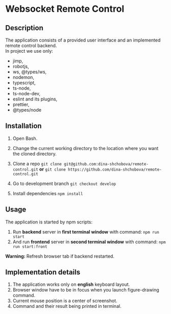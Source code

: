 # Websocket Remote Control

## Description
The application consists of a provided user interface and an implemented remote control backend.  
In project we use only:
- jimp,
- robotjs,
- ws, @types/ws,
- nodemon,
- typescript,
- ts-node,
- ts-node-dev,
- eslint and its plugins,
- prettier,
- @types/node


## Installation
1. Open Bash.
2. Change the current working directory to the location where you want the cloned directory.
3. Clone a repo
   `git clone git@github.com:dina-shchobova/remote-control.git`
   **or**
   `git clone https://github.com/dina-shchobova/remote-control.git`

4. Go to development branch `git checkout develop`

5. Install dependencies
   `npm install`

## Usage

The application is started by npm scripts:
1. Run **backend** server in **first terminal window** with command:
   `npm run start`
2. And  run **frontend** server in **second terminal window** with command:
   `npm run start:front`

**Warning:** Refresh browser tab if backend restarted.

## Implementation details
1. The application works only on  **english** keyboard layout.
2. Browser window have to be in focus when you launch figure-drawing command.
3. Current mouse position is a center of screenshot.
4. Command and their result being printed in terminal.
